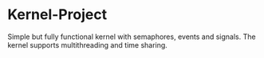 # Kernel-Project
Simple but fully functional kernel with semaphores, events and signals. The kernel supports multithreading and time sharing. 
